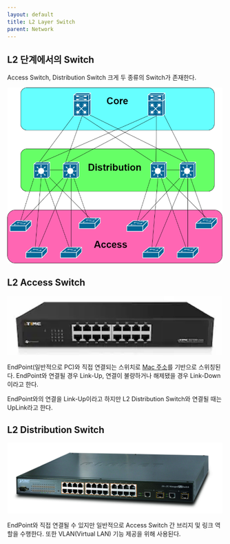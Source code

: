 ```yaml
---
layout: default
title: L2 Layer Switch
parent: Network
---
```

## L2 단계에서의 Switch
Access Switch, Distribution Switch 크게 두 종류의 Switch가 존재한다.

<img src="/assets/images/img/network/2022-12-23/access-distribution.png" width="500">

## L2 Access Switch
<img src="/assets/images/img/network/2022-12-23/access.png" width="500">


EndPoint(일반적으로 PC)와 직접 연결되는 스위치로 [Mac 주소](https://ko.wikipedia.org/wiki/MAC_%EC%A3%BC%EC%86%8C)를 기반으로 스위칭된다. EndPoint와 연결될 경우 Link-Up, 연결이 불량하거나 해제됐을 경우 Link-Down이라고 한다.

EndPoint와의 연결을 Link-Up이라고 하지만 L2 Distribution Switch와 연결될 때는 UpLink라고 한다.

## L2 Distribution Switch

<img src="/assets/images/img/network/2022-12-23/distribution.jpg" width="500">


EndPoint와 직접 연결될 수 있지만 일반적으로 Access Switch 간 브리지 및 링크 역할을 수행한다.
또한 VLAN(Virtual LAN) 기능 제공을 위해 사용된다.
